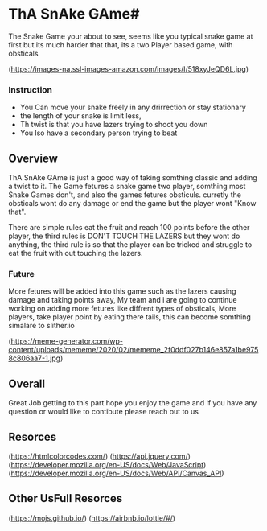 # ThA SnAke GAme#

The Snake Game your about to see, seems like you typical snake game at first but its much harder that that, its a two Player based game, with obsticals

(https://images-na.ssl-images-amazon.com/images/I/518xyJeQD6L.jpg)

### Instruction

* You Can move your snake freely in any drirrection or stay stationary
* the length of your snake is limit less,
* Th twist is that you have lazers trying to shoot you down
* You lso have a secondary person trying to beat

## Overview

ThA SnAke GAme is just a good way of taking somthing classic and adding a twist to it.
The Game fetures a snake game two player, somthing most Snake Games don't, and also the games fetures obsticuls.
curretly the obsticals wont do any damage or end the game but the player wont "Know that".

There are simple rules eat the fruit and reach 100 points before the other player, the third rules is DON'T TOUCH THE LAZERS but they wont do anything, the third rule is so that the player can be tricked and struggle to eat the fruit with out touching the lazers.

### Future
More fetures will be added into this game such as the lazers causing damage and taking points away,
My team and i are going to continue working on adding more fetures like
diffrent types of obsticals, More players, take player point by eating there tails,
this can become somthing simalare to slither.io

(https://meme-generator.com/wp-content/uploads/mememe/2020/02/mememe_2f0ddf027b146e857a1be9758c806aa7-1.jpg)


## Overall
Great Job getting to this part hope you enjoy the game and if you have any question or would like to contibute please reach out to us

## Resorces
(https://htmlcolorcodes.com/)
(https://api.jquery.com/)
(https://developer.mozilla.org/en-US/docs/Web/JavaScript)
(https://developer.mozilla.org/en-US/docs/Web/API/Canvas_API)

## Other UsFull Resorces
(https://mojs.github.io/)
(https://airbnb.io/lottie/#/)





